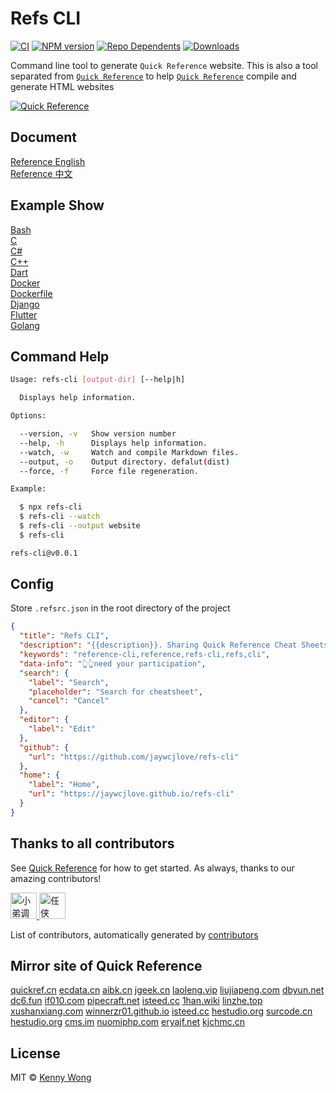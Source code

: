 Refs CLI
===

<!--rehype:ignore:start-->
[![CI](https://github.com/jaywcjlove/refs-cli/actions/workflows/ci.yml/badge.svg)](https://github.com/jaywcjlove/refs-cli/actions/workflows/ci.yml)
[![NPM version](https://img.shields.io/npm/v/refs-cli.svg?style=flat)](https://npmjs.org/package/refs-cli)
[![Repo Dependents](https://badgen.net/github/dependents-repo/jaywcjlove/refs-cli)](https://github.com/jaywcjlove/refs-cli/network/dependents)
[![Downloads](https://img.shields.io/npm/dm/refs-cli.svg?style=flat)](https://www.npmjs.com/package/refs-cli)
<!--rehype:ignore:end-->

Command line tool to generate `Quick Reference` website. This is also a tool separated from [`Quick Reference`](https://jaywcjlove.github.io/reference) to help [`Quick Reference`](https://jaywcjlove.github.io/reference) compile and generate HTML websites

<!--rehype:ignore:start-->
[![Quick Reference](https://user-images.githubusercontent.com/1680273/201931931-d8559417-0a15-46af-a009-ec1e56e5b778.png)](https://jaywcjlove.github.io/reference)
<!--rehype:ignore:end-->

## Document

[Reference English](./docs/quickreference.md)<!--rehype:style=background: rgb(92 107 192);&class=contributing&data-info=👆See what's missing?-->   
[Reference 中文](https://jaywcjlove.github.io/reference/docs/quickreference.html)<!--rehype:style=background: rgb(139 170 229);&class=contributing-->   
<!--rehype:class=home-card-->

## Example Show

[Bash](https://jaywcjlove.github.io/reference/docs/bash.html)<!--rehype:style=background: rgb(72 143 223);-->  
[C](https://jaywcjlove.github.io/reference/docs/c.html)<!--rehype:style=background: rgb(92 107 192);-->  
[C#](https://jaywcjlove.github.io/reference/docs/cs.html)<!--rehype:style=background: rgb(6 147 13);&class=contributing-->  
[C++](https://jaywcjlove.github.io/reference/docs/cpp.html)<!--rehype:style=background: rgb(6 147 13);&class=contributing-->  
[Dart](https://jaywcjlove.github.io/reference/docs/dart.html)<!--rehype:style=background: rgb(64 196 255);-->  
[Docker](https://jaywcjlove.github.io/reference/docs/docker.html)<!--rehype:style=background: rgb(72 143 223);-->  
[Dockerfile](https://jaywcjlove.github.io/reference/docs/dockerfile.html)<!--rehype:style=background: rgb(0 72 153);&class=tag&data-lang=Docker-->  
[Django](https://jaywcjlove.github.io/reference/docs/djiango.html)<!--rehype:style=background: rgb(12 75 51);&class=contributing tag&data-lang=Python-->  
[Flutter](https://jaywcjlove.github.io/reference/docs/flutter.html)<!--rehype:style=background: rgb(150 220 254);&class=contributing tag&data-lang=Dart-->  
[Golang](https://jaywcjlove.github.io/reference/docs/golang.html)<!--rehype:style=background: rgb(39 160 193);-->  
<!--rehype:class=home-card-->

<!--rehype:ignore:start-->
## Command Help

```bash
Usage: refs-cli [output-dir] [--help|h]

  Displays help information.

Options:

  --version, -v   Show version number
  --help, -h      Displays help information.
  --watch, -w     Watch and compile Markdown files.
  --output, -o    Output directory. defalut(dist)
  --force, -f     Force file regeneration.

Example:

  $ npx refs-cli
  $ refs-cli --watch
  $ refs-cli --output website
  $ refs-cli

refs-cli@v0.0.1
```

## Config

Store `.refsrc.json` in the root directory of the project

```json
{
  "title": "Refs CLI",
  "description": "{{description}}. Sharing Quick Reference Cheat Sheets for Developers",
  "keywords": "reference-cli,reference,refs-cli,refs,cli",
  "data-info": "👆👆need your participation",
  "search": {
    "label": "Search",
    "placeholder": "Search for cheatsheet",
    "cancel": "Cancel"
  },
  "editor": {
    "label": "Edit"
  },
  "github": {
    "url": "https://github.com/jaywcjlove/refs-cli"
  },
  "home": {
    "label": "Home",
    "url": "https://jaywcjlove.github.io/refs-cli"
  }
}
```
<!--rehype:ignore:end-->

## Thanks to all contributors
<!--rehype:wrap-style=text-align: center;max-width: 650px;margin: 0 auto;&class=home-title-reset-->

See [Quick Reference](./docs/quickreference.md) for how to get started. As always, thanks to our amazing contributors!
<!--rehype:style=padding-bottom:1rem;-->

<!--GAMFC--><a href="https://github.com/jaywcjlove" title="小弟调调™">
  <img src="https://avatars.githubusercontent.com/u/1680273?v=4" width="42;" alt="小弟调调™"/>
</a>
<a href="https://github.com/renxia" title="任侠">
  <img src="https://avatars.githubusercontent.com/u/2276421?v=4" width="42;" alt="任侠"/>
</a><!--GAMFC-END-->

List of contributors, automatically generated by [contributors](https://github.com/jaywcjlove/github-action-contributors)
<!--rehype:style=padding-top:1rem;-->

## Mirror site of Quick Reference
<!--rehype:wrap-style=text-align: center;max-width: 650px;margin: 0 auto;&class=home-title-reset-->

[quickref.cn](https://quickref.cn)<!--rehype:target=_blank-->
[ecdata.cn](http://ref.ecdata.cn)<!--rehype:target=_blank-->
[aibk.cn](https://quickref.aibk.cn)<!--rehype:target=_blank-->
[jgeek.cn](http://reference.jgeek.cn/)<!--rehype:target=_blank-->
[laoleng.vip](http://bbs.laoleng.vip/reference/)<!--rehype:target=_blank-->
[liujiapeng.com](https://www.liujiapeng.com/)<!--rehype:target=_blank-->
[dbyun.net](https://www.dbyun.net/reference/index.html)<!--rehype:target=_blank-->
[dc6.fun](https://dc6.fun/reference/)<!--rehype:target=_blank-->
[if010.com](https://quickref.if010.com/)<!--rehype:target=_blank-->
[pipecraft.net](https://quickref.pipecraft.net/)<!--rehype:target=_blank&class=contributing&data-info=👆需要梯子-->
[isteed.cc](https://ref.isteed.cc/)<!--rehype:target=_blank-->
[1han.wiki](https://code.1han.wiki/)<!--rehype:target=_blank-->
[linzhe.top](https://linzhe.top/)<!--rehype:target=_blank-->
[xushanxiang.com](https://xushanxiang.com/ref/)<!--rehype:target=_blank-->
[winnerzr01.github.io](https://winnerzr01.github.io/Quick-Reference/index.html)<!--rehype:target=_blank&class=contributing&data-info=👆需要梯子-->
[isteed.cc](https://ref.isteed.cc/)<!--rehype:target=_blank-->
[hestudio.org](https://quickref.hestudio.org)<!--rehype:target=_blank-->
[surcode.cn](https://ref.surcode.cn)<!--rehype:target=_blank-->
[hestudio.org](https://quickref.hestudio.org)<!--rehype:target=_blank-->
[cms.im](https://quickref.cms.im/)<!--rehype:target=_blank-->
[nuomiphp.com](https://reference.tool.nuomiphp.com/)<!--rehype:target=_blank-->
[eryajf.net](https://ref.eryajf.net/)<!--rehype:target=_blank&class=contributing&data-info=👆每天自动同步-->
[kjchmc.cn](https://ref.kjchmc.cn/)<!--rehype:target=_blank&class=contributing&data-info=👆实时同步，自动切换国内外节点-->
<!--rehype:class=home-card home-links-->


<!--rehype:ignore:start-->
## License

MIT © [Kenny Wong](https://github.com/jaywcjlove)
<!--rehype:ignore:end-->
